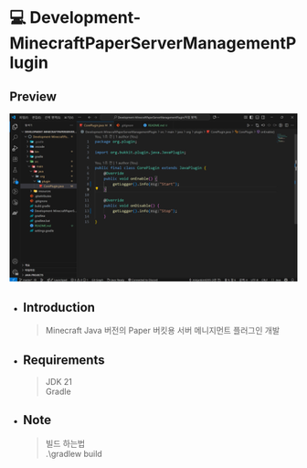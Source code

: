 # 💻 Development-MinecraftPaperServerManagementPlugin  

## Preview  

![Preview](./Preview.png)  

- ## Introduction  

    > Minecraft Java 버전의 Paper 버킷용 서버 메니지먼트 플러그인 개발  

- ## Requirements  

    > JDK 21  
    > Gradle  

- ## Note  

    > 빌드 하는법  
    > .\gradlew build  
